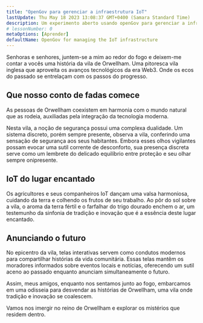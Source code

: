 ```yaml
---
title: "OpenGov para gerenciar a infraestrutura IoT"
lastUpdate: Thu May 18 2023 13:08:37 GMT+0400 (Samara Standard Time)
description: Um experimento aberto usando openGov para gerenciar a infraestrutura IoT de uma pequena vila inglesa.
# lessonNumber: 0
metaOptions: [Aprender]
defaultName: OpenGov for managing the IoT infrastructure
---
```


<LessonVideo :videos="[{src: 'https://crustipfs.info/ipfs/QmXBrymdTnMPDDxqjxFW6ciKayeCM9VaQVru895xtqjFQn', type: 'webm'}]" />

<RoboAcademyText fWeight="500">
Senhoras e senhores, juntem-se a mim ao redor do fogo e deixem-me contar a vocês uma história da vila de Orwellham. Uma pitoresca vila inglesa que aproveita os avanços tecnológicos da era Web3. Onde os ecos do passado se entrelaçam com os passos do progresso.
</RoboAcademyText>

## Que nosso conto de fadas comece

As pessoas de Orwellham coexistem em harmonia com o mundo natural que as rodeia, auxiliadas pela integração da tecnologia moderna.

Nesta vila, a noção de segurança possui uma complexa dualidade. Um sistema discreto, porém sempre presente, observa a vila, conferindo uma sensação de segurança aos seus habitantes. Embora esses olhos vigilantes possam evocar uma sutil corrente de desconforto, sua presença discreta serve como um lembrete do delicado equilíbrio entre proteção e seu olhar sempre onipresente.

## IoT do lugar encantado

Os agricultores e seus companheiros IoT dançam uma valsa harmoniosa, cuidando da terra e colhendo os frutos de seu trabalho. Ao pôr do sol sobre a vila, o aroma da terra fértil e o farfalhar do trigo dourado enchem o ar, um testemunho da sinfonia de tradição e inovação que é a essência deste lugar encantado.

## Anunciando o futuro

No epicentro da vila, telas interativas servem como condutos modernos para compartilhar histórias da vida comunitária. Essas telas mantêm os moradores informados sobre eventos locais e notícias, oferecendo um sutil aceno ao passado enquanto anunciam simultaneamente o futuro.

<RoboAcademyText>
Assim, meus amigos, enquanto nos sentamos junto ao fogo, embarcamos em uma odisseia para desvendar as histórias de Orwellham, uma vila onde tradição e inovação se coalescem.

Vamos nos imergir no reino de Orwellham e explorar os mistérios que residem dentro.
</RoboAcademyText>